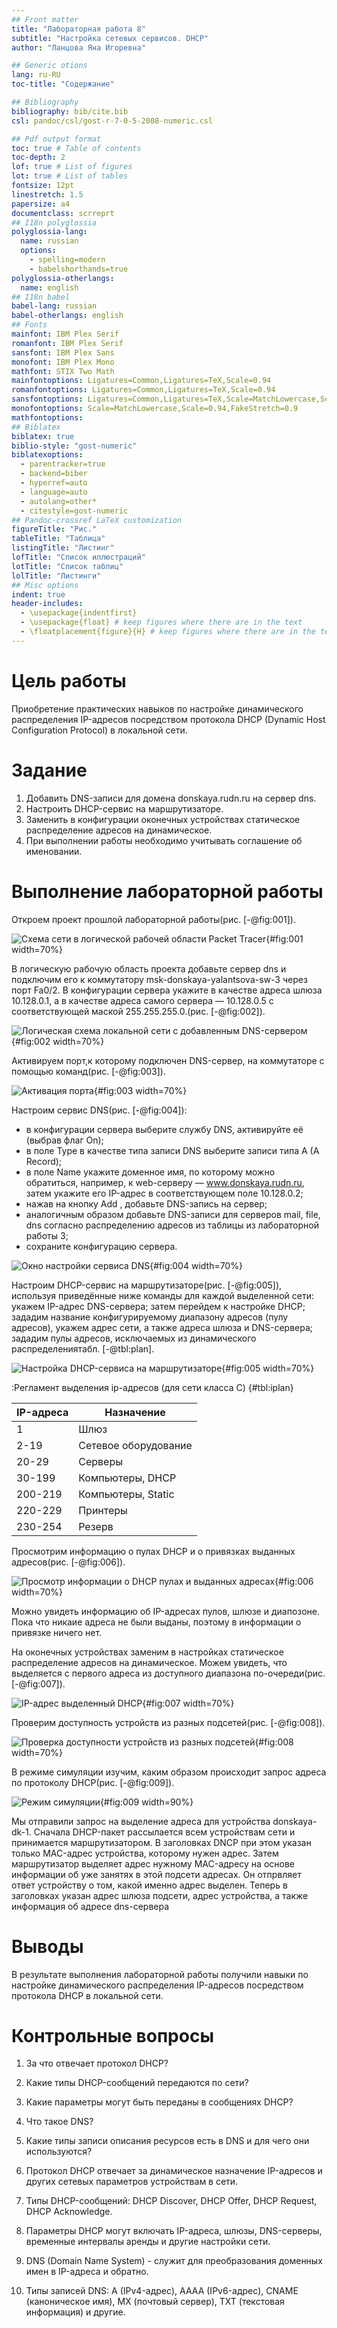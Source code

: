```yaml
---
## Front matter
title: "Лабораторная работа 8"
subtitle: "Настройка сетевых сервисов. DHCP"
author: "Ланцова Яна Игоревна"

## Generic otions
lang: ru-RU
toc-title: "Содержание"

## Bibliography
bibliography: bib/cite.bib
csl: pandoc/csl/gost-r-7-0-5-2008-numeric.csl

## Pdf output format
toc: true # Table of contents
toc-depth: 2
lof: true # List of figures
lot: true # List of tables
fontsize: 12pt
linestretch: 1.5
papersize: a4
documentclass: scrreprt
## I18n polyglossia
polyglossia-lang:
  name: russian
  options:
    - spelling=modern
    - babelshorthands=true
polyglossia-otherlangs:
  name: english
## I18n babel
babel-lang: russian
babel-otherlangs: english
## Fonts
mainfont: IBM Plex Serif
romanfont: IBM Plex Serif
sansfont: IBM Plex Sans
monofont: IBM Plex Mono
mathfont: STIX Two Math
mainfontoptions: Ligatures=Common,Ligatures=TeX,Scale=0.94
romanfontoptions: Ligatures=Common,Ligatures=TeX,Scale=0.94
sansfontoptions: Ligatures=Common,Ligatures=TeX,Scale=MatchLowercase,Scale=0.94
monofontoptions: Scale=MatchLowercase,Scale=0.94,FakeStretch=0.9
mathfontoptions:
## Biblatex
biblatex: true
biblio-style: "gost-numeric"
biblatexoptions:
  - parentracker=true
  - backend=biber
  - hyperref=auto
  - language=auto
  - autolang=other*
  - citestyle=gost-numeric
## Pandoc-crossref LaTeX customization
figureTitle: "Рис."
tableTitle: "Таблица"
listingTitle: "Листинг"
lofTitle: "Список иллюстраций"
lotTitle: "Список таблиц"
lolTitle: "Листинги"
## Misc options
indent: true
header-includes:
  - \usepackage{indentfirst}
  - \usepackage{float} # keep figures where there are in the text
  - \floatplacement{figure}{H} # keep figures where there are in the text
---
```


# Цель работы

Приобретение практических навыков по настройке динамического распределения IP-адресов посредством протокола DHCP (Dynamic Host Configuration Protocol) в локальной сети.

# Задание

1. Добавить DNS-записи для домена donskaya.rudn.ru на сервер dns.
2. Настроить DHCP-сервис на маршрутизаторе.
3. Заменить в конфигурации оконечных устройствах статическое распределение адресов на динамическое.
4. При выполнении работы необходимо учитывать соглашение об именовании.

# Выполнение лабораторной работы

Откроем проект прошлой лабораторной работы(рис. [-@fig:001]).

![Схема сети в логической рабочей области Packet Tracer](image/1.png){#fig:001 width=70%}

В логическую рабочую область проекта добавьте сервер dns и подключим его к коммутатору msk-donskaya-yalantsova-sw-3 через порт Fa0/2. В конфигурации сервера укажите в качестве адреса шлюза 10.128.0.1, а в качестве адреса самого сервера — 10.128.0.5 с соответствующей маской 255.255.255.0.(рис. [-@fig:002]).

![Логическая схема локальной сети с добавленным DNS-сервером](image/2.png){#fig:002 width=70%}

Активируем порт,к которому подключен DNS-сервер, на коммутаторе с помощью команд(рис. [-@fig:003]).

![Активация порта](image/3.png){#fig:003 width=70%}

Настроим сервис DNS(рис. [-@fig:004]):
- в конфигурации сервера выберите службу DNS, активируйте её (выбрав
флаг On);
- в поле Type в качестве типа записи DNS выберите записи типа A (A Record);
- в поле Name укажите доменное имя, по которому можно обратиться,
например, к web-серверу — www.donskaya.rudn.ru, затем укажите его
IP-адрес в соответствующем поле 10.128.0.2;
- нажав на кнопку Add , добавьте DNS-запись на сервер;
- аналогичным образом добавьте DNS-записи для серверов mail, file, dns согласно распределению адресов из таблицы  из лабораторной работы 3;
- сохраните конфигурацию сервера.

![Окно настройки сервиса DNS](image/4.png){#fig:004 width=70%}

Настроим DHCP-сервис на маршрутизаторе(рис. [-@fig:005]), используя приведённые ниже команды для каждой выделенной сети: укажем IP-адрес DNS-сервера; затем перейдем к настройке DHCP; зададим название конфигурируемому диапазону адресов (пулу адресов), укажем адрес сети, а также адреса шлюза и DNS-сервера; зададим пулы адресов, исключаемых из динамического распределениятабл. [-@tbl:plan].

![Настройка DHCP-сервиса на маршрутизаторе](image/5.png){#fig:005 width=70%}

:Регламент выделения ip-адресов (для сети класса C) {#tbl:iplan}

| IP-адреса | Назначение           |
|-----------|----------------------|
| 1         | Шлюз                 |
| 2-19      | Сетевое оборудование |
| 20-29     | Серверы              |
| 30-199    | Компьютеры, DHCP     |
| 200-219   | Компьютеры, Static   |
| 220-229   | Принтеры             |
| 230-254   | Резерв               |

Просмотрим информацию о пулах DHCP и о привязках выданных адресов(рис. [-@fig:006]).

![Просмотр информации о DHCP пулах и выданных адресах](image/6.png){#fig:006 width=70%}

Можно увидеть информацию об IP-адресах пулов, шлюзе и диапозоне. Пока что никаие адреса не были выданы, поэтому в информации о привязке ничего нет.

На оконечных устройствах заменим в настройках статическое распределение адресов на динамическое. Можем увидеть, что выделяется c первого адреса из доступного диапазона по-очереди(рис. [-@fig:007]).

![IP-адрес выделенный DHCP](image/7.png){#fig:007 width=70%}

Проверим доступность устройств из разных подсетей(рис. [-@fig:008]).

![Проверка доступности устройств из разных подсетей](image/8.png){#fig:008 width=70%}

В режиме симуляции изучим, каким образом происходит запрос адреса по протоколу DHCP(рис. [-@fig:009]).

![Режим симуляции](image/9.png){#fig:009 width=90%}

Мы отправили запрос на выделение адреса для устройства donskaya-dk-1. Сначала DHCP-пакет рассылается всем устройствам сети и принимается маршрутизатором. В заголовках DNCP при этом указан только MAC-адрес устройства, которому нужен адрес. Затем маршрутизатор выделяет адрес нужному MAC-адресу на основе информации об уже занятях в этой подсети адресах. Он отпрвляет ответ устройству о том, какой именно адрес выделен. Теперь в заголовках указан адрес шлюза подсети, адрес устройства, а также информация об адресе dns-сервера


# Выводы

В результате выполнения лабораторной работы получили навыки по настройке динамического распределения IP-адресов посредством протокола DHCP в локальной сети.

# Контрольные вопросы

1. За что отвечает протокол DHCP?
2. Какие типы DHCP-сообщений передаются по сети?
3. Какие параметры могут быть переданы в сообщениях DHCP?
4. Что такое DNS?
5. Какие типы записи описания ресурсов есть в DNS и для чего они используются?

1. Протокол DHCP отвечает за динамическое назначение IP-адресов и других сетевых параметров устройствам в сети.
2. Типы DHCP-сообщений: DHCP Discover, DHCP Offer, DHCP Request, DHCP Acknowledge.
3. Параметры DHCP могут включать IP-адреса, шлюзы, DNS-серверы, временные интервалы аренды и другие настройки сети.
4. DNS (Domain Name System) - служит для преобразования доменных имен в IP-адреса и обратно.
5. Типы записей DNS: A (IPv4-адрес), AAAA (IPv6-адрес), CNAME (каноническое имя), MX (почтовый сервер), TXT (текстовая информация) и другие.
